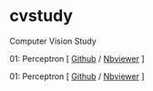# cvstudy
Computer Vision Study

01: Perceptron \[ [Github](https://github.com/jinseok-moon/cvstudy/blob/main/01_perceptron.ipynb) / [Nbviewer](https://nbviewer.org/github/jinseok-moon/cvstudy/blob/main/01_perceptron.ipynb) \]

01: Perceptron \[ [Github](https://github.com/jinseok-moon/cvstudy/blob/main/02_propagation.ipynb) / [Nbviewer](https://nbviewer.org/github/jinseok-moon/cvstudy/blob/main/02_perceptron.ipynb) \]
